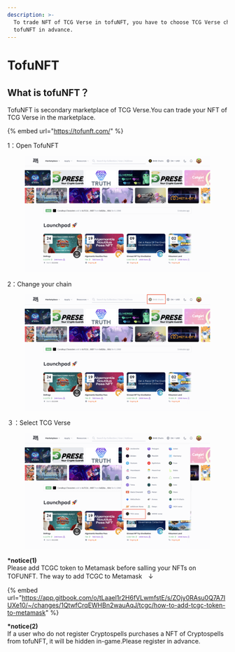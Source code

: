 ```yaml
---
description: >-
  To trade NFT of TCG Verse in tofuNFT, you have to choose TCG Verse chain in
  tofuNFT in advance.
---
```


# TofuNFT

## What is tofuNFT？

TofuNFT is secondary marketplace of TCG Verse.You can trade your NFT of TCG Verse in the marketplace.

{% embed url="https://tofunft.com/" %}

1：Open TofuNFT

<figure><img src="../.gitbook/assets/Screenshot 2022-12-22 at 22.43.07.png" alt=""><figcaption></figcaption></figure>

2：Change your chain

<figure><img src="../.gitbook/assets/Screenshot 2022-12-22 at 22.44.56.png" alt=""><figcaption></figcaption></figure>

３：Select TCG Verse

<figure><img src="../.gitbook/assets/Screenshot 2022-12-22 at 22.46.57.png" alt=""><figcaption></figcaption></figure>

**\*notice(1)**\
Please add TCGC token to Metamask before salling your NFTs on TOFUNFT. The way to add TCGC to Metamask　↓&#x20;

{% embed url="https://app.gitbook.com/o/tLaael1r2H6fVLwmfstE/s/ZOjy0RAsu0Q7A7IUXe10/~/changes/1QtwfCrqEWHBn2wauAqJ/tcgc/how-to-add-tcgc-token-to-metamask" %}

**\*notice(2)**\
If a user who do not register Cryptospells purchases a NFT of Cryptospells from tofuNFT, it will be hidden in-game.Please register in advance.
